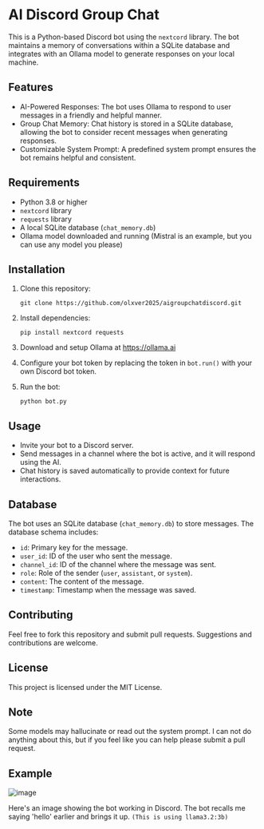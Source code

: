 # AI Discord Group Chat
This is a Python-based Discord bot using the `nextcord` library. The bot maintains a memory of conversations within a SQLite database and integrates with an Ollama model to generate responses on your local machine.

## Features

- AI-Powered Responses: The bot uses Ollama to respond to user messages in a friendly and helpful manner.
- Group Chat Memory: Chat history is stored in a SQLite database, allowing the bot to consider recent messages when generating responses.
- Customizable System Prompt: A predefined system prompt ensures the bot remains helpful and consistent.

## Requirements

- Python 3.8 or higher
- `nextcord` library
- `requests` library
- A local SQLite database (`chat_memory.db`)
- Ollama model downloaded and running (Mistral is an example, but you can use any model you please)

## Installation

1. Clone this repository:

   ```
   git clone https://github.com/olxver2025/aigroupchatdiscord.git
   ```

2. Install dependencies:

   ```
   pip install nextcord requests
   ```
3. Download and setup Ollama at https://ollama.ai

4. Configure your bot token by replacing the token in `bot.run()` with your own Discord bot token.

5. Run the bot:

   ```
   python bot.py
   ```

## Usage

- Invite your bot to a Discord server.
- Send messages in a channel where the bot is active, and it will respond using the AI.
- Chat history is saved automatically to provide context for future interactions.

## Database

The bot uses an SQLite database (`chat_memory.db`) to store messages. The database schema includes:

- `id`: Primary key for the message.
- `user_id`: ID of the user who sent the message.
- `channel_id`: ID of the channel where the message was sent.
- `role`: Role of the sender (`user`, `assistant`, or `system`).
- `content`: The content of the message.
- `timestamp`: Timestamp when the message was saved.

## Contributing

Feel free to fork this repository and submit pull requests. Suggestions and contributions are welcome.

## License

This project is licensed under the MIT License.


## Note

Some models may hallucinate or read out the system prompt. I can not do anything about this, but if you feel like you can help please submit a pull request.

## Example
![image](https://github.com/user-attachments/assets/56d05c8a-e21d-4e9f-b346-f3ca9a7477ea)

Here's an image showing the bot working in Discord. The bot recalls me saying 'hello' earlier and brings it up. `(This is using llama3.2:3b)`
